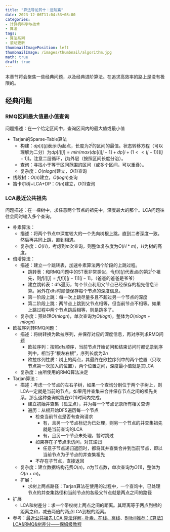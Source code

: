 ```yaml
---
title: "算法导论其十：进阶篇"
date: 2023-12-06T11:04:53+08:00
categories:
- 计算机科学与技术
- 算法
tags:
- 算法系列
- 滚动更新
thumbnailImagePosition: left
thumbnailImage: /images/thumbnail/algorithm.jpg
math: true
draft: true
---
```

本章节将会聚焦一些经典问题，以及经典进阶算法。在追求高效率的路上是没有极限的。
<!--more-->
## 经典问题
### RMQ区间最大值最小值查询
问题描述：在一个给定区间中，查询区间内的最大值或最小值
- Tarjan的Sparse-Table算法
    - 构建：$dp[i][j]$表示i为起点，长度为$2^j$的区间的最值。状态转移方程（可以理解为二分）为$dp[i][j]=min/max(dp[i][j-1]+dp[i+(1<<(j-1))][j-1])$。注意二层循环，j为外层（按照区间长度分治）。
    - 查询：寻找小于等于区间范围的区间（或多个区间，可以重叠）。
    - 复杂度：$O(nlogn)$建立，$O(1)$查询
- 线段树：$O(n)$建立，$O(logn)$查询
- 笛卡尔树+LCA+DP：$O(n)$建立，$O(1)$查询

### LCA最近公共祖先
问题描述：在一棵树中，求任意两个节点的祖先中，深度最大的那个。LCA问题往往会同时输入多个查询。
- 朴素算法：
    - 描述：将两个节点中深度较大的一个先向树根上跳，直到二者深度一致。然后再共同上跳，直到相遇。
    - 复杂度：$O(H)$，考虑到$m$次查询，则整体复杂度为$O(H*m)$，$H$为树的高度。
- 倍增算法：
    - 描述：建立一个跳转表，加速朴素算法两个阶段的上跳过程。
        - 跳转表：和RMQ问题中的ST表非常类似，令$f[i][j]$代表点$i$的第$2^j$个祖先，则$f[i][j]=f[f[i][j-1]][j-1]$。（爸爸的爸爸是爷爷）
        - 建立跳转表：dfs遍历，每个节点利用父节点已经保存的祖先信息计算。另外在dfs时顺便保存每个节点的深度信息。
        - 第一阶段上跳：每一次上跳尽量多且不超过另一个节点的深度
        - 第二阶段上跳：两节点上跳到父节点相等，但当前节点不相等。如果上跳过程中两个节点跳后相等，则是跳多了。
    - 复杂度：预处理$O(nlog n)$，单次查询为$O(log n)$，整体为$O(n log n + m log n)$
- 欧拉序列转RMQ问题：
    - 描述：将树转换为欧拉序列，并保存对应的深度信息，再对序列求RMQ问题
        - 欧拉序列：按照dfs顺序，当前节点开始访问和结束访问时都记录到序列中，相当于“根左右根”，序列长度为$2n$
        - 欧拉序列性质：树上的两点，其最终在欧拉序列中的两个位置（只取节点第一次加入的位置），两个位置之间，深度最小值就是其LCA
    - 复杂度：由所使用的RMQ算法决定
- Tarjan算法：
    - 描述：考虑一个节点的左右子树，如果一个查询分别位于两个子树上，则LCA一定就是当前的节点。如果用并查集来合并保存节点之间的祖先关系，那么这种查询就能在$O(1)$时间内完成。
        - 建立初始并查集（孤立点），并为每一个节点记录所有相关查询
        - 遍历：从根开始DFS遍历每一个节点
            - 检查当前节点是否有查询请求
                - 有，且另一个节点标记为已处理，则另一个节点的并查集祖先就是当前查询的LCA
                - 有，且另一个节点未处理，暂时跳过
            - 如果存在子节点未访问，对其递归
                - 任意子节点递归返回时，都将其并查集合并到当前节点，即以当前节点为子节点的并查集祖先
            - 不存在子节点，直接返回
    - 复杂度：建立数据结构花费$O(n)$，$n$为节点数，单次查询为$O(1)$，整体为$O(n+m)$。
    - 扩展：
        - 求树上两点路径：Tarjan算法在使用的过程中，一个查询中，已处理节点的并查集路径和当前节点的各级父节点就是两点之间的路径
- 扩展
    - LCA和树差分：求一个带权树上两点之间的距离。其距离等于两点到根的距离之和，减去两倍的两点LCA到根的距离。
- 参考：[最近公共祖先 LCA 算法详解- 朴素、在线、离线](https://blog.csdn.net/qq_43332980/article/details/107437070)、[Bilibili推荐：【算法】LCA&RMQ&树差分——保姆级教程](https://www.bilibili.com/video/BV1nE411L7rz)